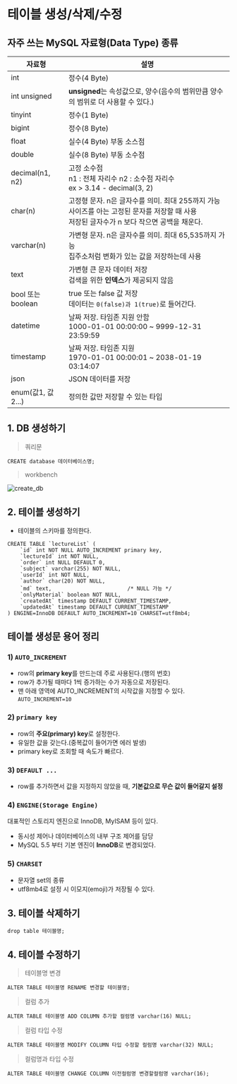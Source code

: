 # 테이블 생성/삭제/수정

## 자주 쓰는 MySQL 자료형(Data Type) 종류

|자료형|설명|
|----|-----|
|int| 정수(4 Byte)|
|int unsigned| **unsigned**는 속성값으로, 양수(음수의 범위만큼 양수의 범위로 더 사용할 수 있다.) |
|tinyint|정수(1 Byte)|
|bigint|정수(8 Byte)|
|float|실수(4 Byte) 부동 소스점|
|double|실수(8 Byte) 부동 소수점 |
|decimal(n1, n2)|고정 소수점 <br> n1 : 전체 자리수 n2 : 소수점 자리수  <br> ex > 3.14  - decimal(3, 2)| 
|char(n)|고정형 문자. n은 글자수를 의미. 최대 255까지 가능<br>사이즈를 아는 고정된 문자를 저장할 때 사용<br>저장된 글자수가 n 보다 작으면 공백을 채운다.|
|varchar(n)|가변형 문자. n은 글자수를 의미. 최대 65,535까지 가능<br>집주소처럼 변화가 있는 값을 저장하는데 사용|
|text|가변형 큰 문자 데이터 저장<br>검색을 위한 **인덱스**가 제공되지 않음|
|bool 또는 boolean|true 또는 false 값 저장<br>데이터는 `0(false)과 1(true)`로 들어간다.|
|datetime|날짜 저장. 타임존 지원 안함<br>1000-01-01 00:00:00 ~ 9999-12-31 23:59:59|
|timestamp|날짜 저장. 타임존 지원<br>1970-01-01 00:00:01 ~ 2038-01-19 03:14:07|
|json|JSON 데이터를 저장|
|enum(값1, 값2...)|정의한 값만 저장할 수 있는 타입|

## 1. DB 생성하기
> 쿼리문
```
CREATE database 데이터베이스명;
```

> workbench
  
![create_db](/material/images/marobiana/db/createdb.png)


## 2. 테이블 생성하기

* 테이블의 스키마를 정의한다.

```
CREATE TABLE `lectureList` (
    `id` int NOT NULL AUTO_INCREMENT primary key,
    `lectureId` int NOT NULL,
    `order` int NULL DEFAULT 0,
    `subject` varchar(255) NOT NULL,
    `userId` int NOT NULL,
    `author` char(20) NOT NULL,
    `md` text,                        /* NULL 가능 */
    `onlyMaterial` boolean NOT NULL,
    `createdAt` timestamp DEFAULT CURRENT_TIMESTAMP,
    `updatedAt` timestamp DEFAULT CURRENT_TIMESTAMP
) ENGINE=InnoDB DEFAULT AUTO_INCREMENT=10 CHARSET=utf8mb4;
```

## 테이블 생성문 용어 정리

### 1) `AUTO_INCREMENT`

* row의 **primary key**를 만드는데 주로 사용된다.(행의 번호)
* row가 추가될 때마다 1씩 증가하는 수가 자동으로 저장된다.
* 맨 아래 영역에 AUTO_INCREMENT의 시작값을 지정할 수 있다. `AUTO_INCREMENT=10` 

### 2) `primary key`

* row의 **주요(primary) key**로 설정한다.
* 유일한 값을 갖는다.(중복값이 들어가면 에러 발생)
* primary key로 조회할 때 속도가 빠르다.

### 3) `DEFAULT ...`
* row를 추가하면서 값을 지정하지 않았을 때, **기본값으로 무슨 값이 들어갈지 설정**

### 4) `ENGINE(Storage Engine)`
대표적인 스토리지 엔진으로 InnoDB, MyISAM 등이 있다.
* 동시성 제어나 데이터베이스의 내부 구조 제어를 담당
* MySQL 5.5 부터 기본 엔진이 **InnoDB**로 변경되었다.

### 5) `CHARSET`
* 문자열 set의 종류
* utf8mb4로 설정 시 이모지(emoji)가 저장될 수 있다.

## 3. 테이블 삭제하기

```
drop table 테이블명;
```

## 4. 테이블 수정하기

> 테이블명 변경

```
ALTER TABLE 테이블명 RENAME 변경할 테이블명;
```

> 컬럼 추가

```
ALTER TABLE 테이블명 ADD COLUMN 추가할 컬럼명 varchar(16) NULL;
```

> 컬럼 타입 수정

```
ALTER TABLE 테이블명 MODIFY COLUMN 타입 수정할 컬럼명 varchar(32) NULL;
```

> 컬럼명과 타입 수정

```
ALTER TABLE 테이블명 CHANGE COLUMN 이전컬럼명 변경할컬럼명 varchar(16);
```